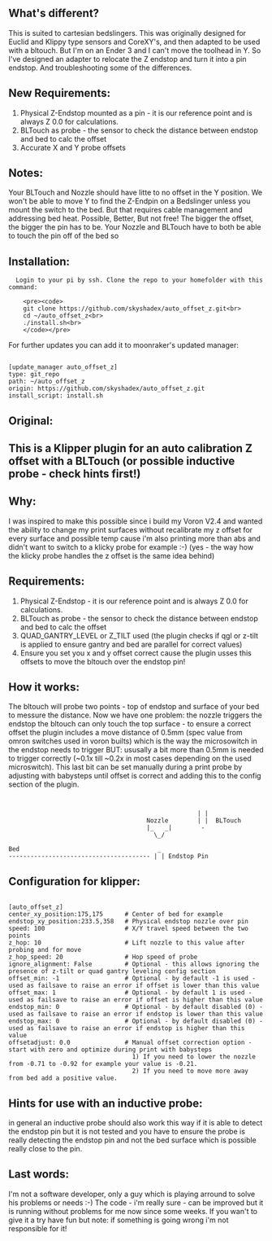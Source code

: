 
## What's different? <br>
This is suited to cartesian bedslingers. This was originally designed for Euclid and Klippy type sensors and CoreXY's, and then adapted to be used with a bltouch. But I'm on an Ender 3 and I can't move the toolhead in Y. So I've designed an adapter to relocate the Z endstop and turn it into a pin endstop. And troubleshooting some of the differences.

  ## New Requirements:
  1) Physical Z-Endstop mounted as a pin - it is our reference point and is always Z 0.0 for calculations.
  2) BLTouch as probe - the sensor to check the distance between endstop and bed to calc the offset
  3) Accurate X and Y probe offsets
  
  ## Notes:
   Your BLTouch and Nozzle should have litte to no offset in the Y position. We won't be able to move Y to find the Z-Endpin on a Bedslinger
    unless you mount the switch to the bed. But that requires cable management and addressing bed heat. Possible, Better, But not free!
   The bigger the offset, the bigger the pin has to be. Your Nozzle and BLTouch have to both be able to touch the pin off of the bed so
   
   ## Installation:

      Login to your pi by ssh. Clone the repo to your homefolder with this command:

        <pre><code>
        git clone https://github.com/skyshadex/auto_offset_z.git<br>
        cd ~/auto_offset_z<br>
        ./install.sh<br>
        </code></pre>

For further updates you can add it to moonraker's updated manager:

<pre><code>
[update_manager auto_offset_z]
type: git_repo
path: ~/auto_offset_z
origin: https://github.com/skyshadex/auto_offset_z.git
install_script: install.sh
</code></pre>

    

## Original:<br>
## This is a Klipper plugin for an auto calibration Z offset with a BLTouch (or possible inductive probe - check hints first!)

## Why:<br>

I was inspired to make this possible since i build my Voron V2.4 and wanted the ability to change my print surfaces without
recalibrate my z offset for every surface and possible temp cause i'm also printing more than abs and didn't want to switch
to a klicky probe for example :-) (yes - the way how the klicky probe handles the z offset is the same idea behind)

## Requirements:<br>

1) Physical Z-Endstop - it is our reference point and is always Z 0.0 for calculations.
2) BLTouch as probe - the sensor to check the distance between endstop and bed to calc the offset
3) QUAD_GANTRY_LEVEL or Z_TILT used (the plugin checks if qgl or z-tilt is applied to ensure gantry and bed are parallel for correct values)
4) Ensure you set you x and y offset correct cause the plugin usses this offsets to move the bltouch over the endstop pin!

## How it works:<br>

The bltouch will probe two points - top of endstop and surface of your bed to messure the distance. Now we have one problem:
the nozzle triggers the endstop the bltouch can only touch the top surface - to ensure a correct offset the plugin includes a move distance
of 0.5mm (spec value from omron switches used in voron builts) which is the way the microsowitch in the endstop needs to trigger BUT:
ususally a bit more than 0.5mm is needed to trigger correctly (~0.1x till ~0.2x in most cases depending on the used microswitch).
This last bit can be set manually during a print probe by adjusting with babysteps until offset is correct and adding this to the 
config section of the plugin.
<pre><code>

                                                    | |
                                      Nozzle        | |  BLTouch
                                      |_   _|        -
                                        \_/               

Bed                                      _ 
--------------------------------------- | | Endstop Pin
</code></pre>

## Configuration for klipper:

<pre><code>
[auto_offset_z]
center_xy_position:175,175      # Center of bed for example
endstop_xy_position:233.5,358   # Physical endstop nozzle over pin
speed: 100                      # X/Y travel speed between the two points
z_hop: 10                       # Lift nozzle to this value after probing and for move
z_hop_speed: 20                 # Hop speed of probe
ignore_alignment: False         # Optional - this allows ignoring the presence of z-tilt or quad gantry leveling config section
offset_min: -1                  # Optional - by default -1 is used - used as failsave to raise an error if offset is lower than this value
offset_max: 1                   # Optional - by default 1 is used - used as failsave to raise an error if offset is higher than this value
endstop_min: 0                  # Optional - by default disabled (0) - used as failsave to raise an error if endstop is lower than this value
endstop_max: 0                  # Optional - by default disabled (0) - used as failsave to raise an error if endstop is higher than this value
offsetadjust: 0.0               # Manual offset correction option - start with zero and optimize during print with babysteps
                                  1) If you need to lower the nozzle from -0.71 to -0.92 for example your value is -0.21.
                                  2) If you need to move more away from bed add a positive value.
</code></pre>

## Hints for use with an inductive probe:

in general an inductive probe should also work this way if it is able to detect the endstop pin but it is not tested and you have to
ensure the probe is really detecting the endstop pin and not the bed surface which is possible really close to the pin.

## Last words:

I'm not a software developer, only a guy which is playing arround to solve his problems or needs :-)
The code - i'm really sure - can be improved but it is running without problems for me now since some weeks.
If you wan't to give it a try have fun but note: if something is going wrong i'm not responsible for it!
